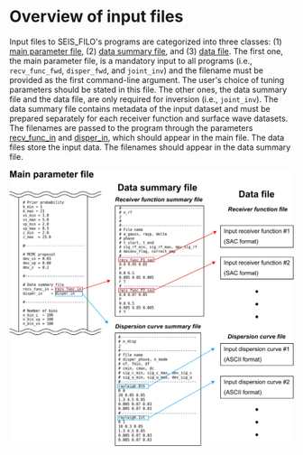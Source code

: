 # Overview of input files

Input files to SEIS_FILO's programs are categorized into three classes: (1) [main parameter file](main_parameter_file.md), (2) [data summary file](data_summary_file.md), and (3) [data file](data_file.md). The first one, the main parameter file, is a mandatory input to all programs (i.e., `recv_func_fwd`, `disper_fwd`, and `joint_inv`) and the filename must be provided as the first command-line argument. The user's choice of tuning parameters should be stated in this file. The other ones, the data summary file and the data file, are only required for inversion (i.e., `joint_inv`). The data summary file contains metadata of the input dataset and must be prepared separately for each receiver function and surface wave datasets. The filenames are passed to the program through the parameters [recv_func_in](https://github.com/akuhara/SEIS_FILO/wiki/Parameter-List#recv_func_in) and [disper_in](https://github.com/akuhara/SEIS_FILO/wiki/Parameter-List#disper_in), which should appear in the main file. The data files store the input data. The filenames should appear in the data summary file.

![input files](img/inputs.png)